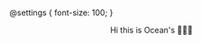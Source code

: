 ###                                                   
@settings {
  font-size: 100;
}

<p align="center">
 Hi this is Ocean's 🌊🌊🌊
</p>
